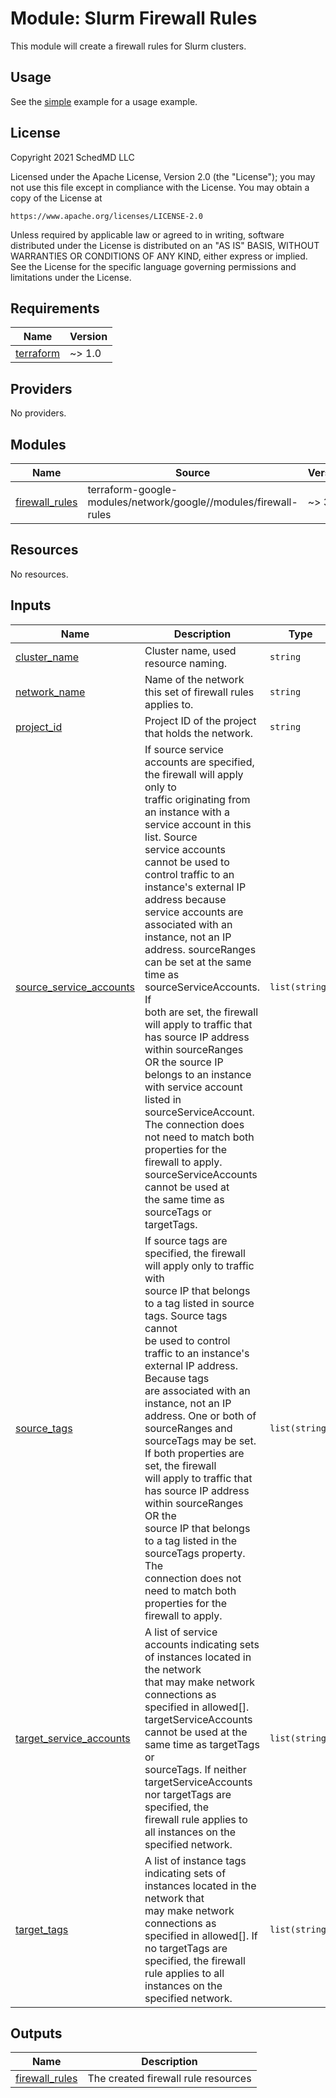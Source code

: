 # Module: Slurm Firewall Rules

This module will create a firewall rules for Slurm clusters.

## Usage

See the [simple](../../examples/slurm_firewall_rules/simple) example for a usage
example.

## License

<!-- BEGINNING OF PRE-COMMIT-TERRAFORM DOCS HOOK -->
Copyright 2021 SchedMD LLC

Licensed under the Apache License, Version 2.0 (the "License");
you may not use this file except in compliance with the License.
You may obtain a copy of the License at

    https://www.apache.org/licenses/LICENSE-2.0

Unless required by applicable law or agreed to in writing, software
distributed under the License is distributed on an "AS IS" BASIS,
WITHOUT WARRANTIES OR CONDITIONS OF ANY KIND, either express or implied.
See the License for the specific language governing permissions and
limitations under the License.

## Requirements

| Name | Version |
|------|---------|
| <a name="requirement_terraform"></a> [terraform](#requirement\_terraform) | ~> 1.0 |

## Providers

No providers.

## Modules

| Name | Source | Version |
|------|--------|---------|
| <a name="module_firewall_rules"></a> [firewall\_rules](#module\_firewall\_rules) | terraform-google-modules/network/google//modules/firewall-rules | ~> 3.0 |

## Resources

No resources.

## Inputs

| Name | Description | Type | Default | Required |
|------|-------------|------|---------|:--------:|
| <a name="input_cluster_name"></a> [cluster\_name](#input\_cluster\_name) | Cluster name, used resource naming. | `string` | n/a | yes |
| <a name="input_network_name"></a> [network\_name](#input\_network\_name) | Name of the network this set of firewall rules applies to. | `string` | n/a | yes |
| <a name="input_project_id"></a> [project\_id](#input\_project\_id) | Project ID of the project that holds the network. | `string` | n/a | yes |
| <a name="input_source_service_accounts"></a> [source\_service\_accounts](#input\_source\_service\_accounts) | If source service accounts are specified, the firewall will apply only to<br>traffic originating from an instance with a service account in this list. Source<br>service accounts cannot be used to control traffic to an instance's external IP<br>address because service accounts are associated with an instance, not an IP<br>address. sourceRanges can be set at the same time as sourceServiceAccounts. If<br>both are set, the firewall will apply to traffic that has source IP address<br>within sourceRanges OR the source IP belongs to an instance with service account<br>listed in sourceServiceAccount. The connection does not need to match both<br>properties for the firewall to apply. sourceServiceAccounts cannot be used at<br>the same time as sourceTags or targetTags. | `list(string)` | `null` | no |
| <a name="input_source_tags"></a> [source\_tags](#input\_source\_tags) | If source tags are specified, the firewall will apply only to traffic with<br>source IP that belongs to a tag listed in source tags. Source tags cannot<br>be used to control traffic to an instance's external IP address. Because tags<br>are associated with an instance, not an IP address. One or both of<br>sourceRanges and sourceTags may be set. If both properties are set, the firewall<br>will apply to traffic that has source IP address within sourceRanges OR the<br>source IP that belongs to a tag listed in the sourceTags property. The<br>connection does not need to match both properties for the firewall to apply. | `list(string)` | `[]` | no |
| <a name="input_target_service_accounts"></a> [target\_service\_accounts](#input\_target\_service\_accounts) | A list of service accounts indicating sets of instances located in the network<br>that may make network connections as specified in allowed[].<br>targetServiceAccounts cannot be used at the same time as targetTags or<br>sourceTags. If neither targetServiceAccounts nor targetTags are specified, the<br>firewall rule applies to all instances on the specified network. | `list(string)` | `null` | no |
| <a name="input_target_tags"></a> [target\_tags](#input\_target\_tags) | A list of instance tags indicating sets of instances located in the network that<br>may make network connections as specified in allowed[]. If no targetTags are<br>specified, the firewall rule applies to all instances on the specified network. | `list(string)` | `[]` | no |

## Outputs

| Name | Description |
|------|-------------|
| <a name="output_firewall_rules"></a> [firewall\_rules](#output\_firewall\_rules) | The created firewall rule resources |
<!-- END OF PRE-COMMIT-TERRAFORM DOCS HOOK -->
